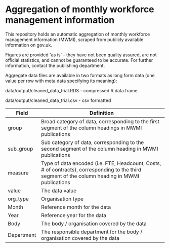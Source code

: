 # Aggregation of monthly workforce management information

This repository holds an automatic aggregation of monthly workforce management information (MWMI), scraped from publicly available information on gov.uk.

Figures are provided 'as is' - they have not been quality assured, are not official statistics, and cannot be guaranteed to be accurate. For further information, contact the publishing department.

Aggregate data files are available in two formats as long form data (one value per row with meta data specifying its meaning):

data/output/cleaned_data_trial.RDS - compressed R data.frame

data/output/cleaned_data_trial.csv - csv formatted

| Field      | Definition                                                                                                                                        |
|----------------|--------------------------------------------------------|
| group      | Broad category of data, corresponding to the first segment of the column headings in MWMI publications                                            |
| sub_group  | Sub category of data, corresponding to the second segment of the column heading in MWMI publications                                              |
| measure    | Type of data encoded (i.e. FTE, Headcount, Costs, \# of contracts), corresponding to the third segment of the column heading in MWMI publications |
| value      | The data value                                                                                                                                    |
| org_type   | Organisation type                                                                                                                                 |
| Month      | Reference month for the data                                                                                                                      |
| Year       | Reference year for the data                                                                                                                       |
| Body       | The body / organisation covered by the data                                                                                                       |
| Department | The responsible department for the body / organisation covered by the data                                                                        |
